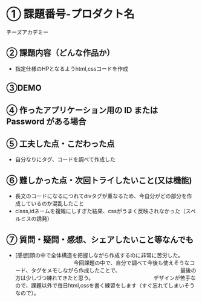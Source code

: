 # ① 課題番号-プロダクト名

チーズアカデミー

## ② 課題内容（どんな作品か）

- 指定仕様のHPとなるようhtml,cssコードを作成

## ③DEMO

## ④ 作ったアプリケーション用の ID または Password がある場合

## ⑤ 工夫した点・こだわった点

- 自分なりにタグ、コードを調べて作成した

## ⑥ 難しかった点・次回トライしたいこと(又は機能)

- 長文のコードになるにつれてdivタグが重なるため、今自分がどの部分を作成しているのか混乱したこと
- class,idネームを複雑にしすぎた結果、cssがうまく反映されなかった（スペルミスの誘発）

## ⑦ 質問・疑問・感想、シェアしたいこと等なんでも

- [感想]頭の中で全体構造を把握しながら作成するのに非常に苦労した。
  　　　　　　　　　　　今回課題の中で、自分で調べて今後も使えそうなコード、タグをメモしながら作成したことで、
  　　　　　　　　　　　最後の方は少しづつ練れてきたと思う。
  　　　　　　　　　　　デザインが苦手なので、課題以外で毎日html,cssを書く練習をします（すぐ忘れてしまいそうなので）。
